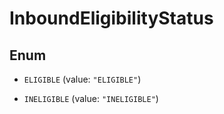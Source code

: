 
# InboundEligibilityStatus

## Enum


* `ELIGIBLE` (value: `"ELIGIBLE"`)

* `INELIGIBLE` (value: `"INELIGIBLE"`)



